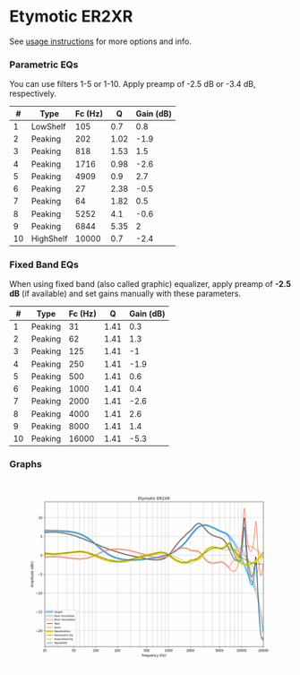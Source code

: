 # Etymotic ER2XR
See [usage instructions](https://github.com/jaakkopasanen/AutoEq#usage) for more options and info.

### Parametric EQs
You can use filters 1-5 or 1-10. Apply preamp of -2.5 dB or -3.4 dB, respectively.

|   # | Type      |   Fc (Hz) |    Q |   Gain (dB) |
|-----|-----------|-----------|------|-------------|
|   1 | LowShelf  |       105 | 0.7  |         0.8 |
|   2 | Peaking   |       202 | 1.02 |        -1.9 |
|   3 | Peaking   |       818 | 1.53 |         1.5 |
|   4 | Peaking   |      1716 | 0.98 |        -2.6 |
|   5 | Peaking   |      4909 | 0.9  |         2.7 |
|   6 | Peaking   |        27 | 2.38 |        -0.5 |
|   7 | Peaking   |        64 | 1.82 |         0.5 |
|   8 | Peaking   |      5252 | 4.1  |        -0.6 |
|   9 | Peaking   |      6844 | 5.35 |         2   |
|  10 | HighShelf |     10000 | 0.7  |        -2.4 |

### Fixed Band EQs
When using fixed band (also called graphic) equalizer, apply preamp of **-2.5 dB** (if available) and set gains manually with these parameters.

|   # | Type    |   Fc (Hz) |    Q |   Gain (dB) |
|-----|---------|-----------|------|-------------|
|   1 | Peaking |        31 | 1.41 |         0.3 |
|   2 | Peaking |        62 | 1.41 |         1.3 |
|   3 | Peaking |       125 | 1.41 |        -1   |
|   4 | Peaking |       250 | 1.41 |        -1.9 |
|   5 | Peaking |       500 | 1.41 |         0.6 |
|   6 | Peaking |      1000 | 1.41 |         0.4 |
|   7 | Peaking |      2000 | 1.41 |        -2.6 |
|   8 | Peaking |      4000 | 1.41 |         2.6 |
|   9 | Peaking |      8000 | 1.41 |         1.4 |
|  10 | Peaking |     16000 | 1.41 |        -5.3 |

### Graphs
![](./Etymotic%20ER2XR.png)
